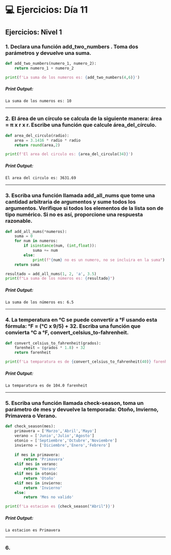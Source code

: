# 💻 Ejercicios: Día 11

## Ejercicios: Nivel 1

### 1. Declara una función add_two_numbers . Toma dos parámetros y devuelve una suma.

```python
def add_two_numbers(numero_1, numero_2):
    return numero_1 + numero_2

print(f'La suma de los numeros es: {add_two_numbers(4,6)}')
```
##### Print Output:
    La suma de los numeros es: 10
---
### 2. El área de un círculo se calcula de la siguiente manera: área = π x r x r. Escribe una función que calcule área_del_círculo.

```python
def area_del_circulo(radio):
    area = 3.1416 * radio * radio
    return round(area,2)

print(f'El area del circulo es: {area_del_circulo(34)}')
```
##### Print Output:
    El area del circulo es: 3631.69
---
### 3. Escriba una función llamada add_all_nums que tome una cantidad arbitraria de argumentos y sume todos los argumentos. Verifique si todos los elementos de la lista son de tipo numérico. Si no es así, proporcione una respuesta razonable.

```python
def add_all_nums(*numeros):
    suma = 0
    for num in numeros:
        if isinstance(num, (int,float)):
            suma += num
        else:
            print(f"{num} no es un numero, no se incluira en la suma")
    return suma

resultado = add_all_nums(1, 2, 'a', 3.5)
print(f"La suma de los números es: {resultado}")
```
##### Print Output:
    La suma de los números es: 6.5
---

### 4. La temperatura en °C se puede convertir a °F usando esta fórmula: °F = (°C x 9/5) + 32. Escriba una función que convierta °C a °F, convert_celsius_to-fahrenheit.

```python
def convert_celsius_to_fahrenheit(grados):
    farenheit = (grados * 1.8) + 32
    return farenheit

print(f'La temparatura es de {convert_celsius_to_fahrenheit(40)} farenheit')
```
##### Print Output:
    La temparatura es de 104.0 farenheit
---

### 5. Escriba una función llamada check-season, toma un parámetro de mes y devuelve la temporada: Otoño, Invierno, Primavera o Verano.

```python
def check_season(mes):
    primavera = ['Marzo','Abril','Mayo']
    verano = ['Junio','Julio','Agosto']
    otonio = ['Septiembre','Octubre','Noviembre']
    invierno = ['Diciembre','Enero','Febrero']
    
    if mes in primavera:
        return 'Primavera'
    elif mes in verano:
        return 'Verano'
    elif mes in otonio:
        return 'Otoño'
    elif mes in invierno:
        return 'Invierno' 
    else:
        return 'Mes no valido'

print(f'La estacion es {check_season("Abril")}')
```
##### Print Output:
    La estacion es Primavera
---

### 6. 